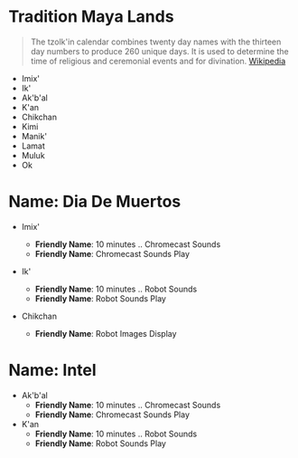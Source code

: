 # Tradition Maya Lands

> The tzolk'in calendar combines twenty day names with the thirteen day numbers to produce 260 unique days. It is used to determine the time of religious and ceremonial events and for divination. [Wikipedia](https://en.wikipedia.org/wiki/Maya_calendar)

- Imix'
- Ik'
- Ak'b'al
- K'an
- Chikchan
- Kimi
- Manik'
- Lamat
- Muluk
- Ok

# Name: Dia De Muertos

- Imix'
  - __Friendly Name__: 10 minutes .. Chromecast Sounds
  - __Friendly Name__: Chromecast Sounds Play

- Ik'
  - __Friendly Name__: 10 minutes .. Robot Sounds
  - __Friendly Name__: Robot Sounds Play

- Chikchan
  - __Friendly Name__: Robot Images Display

# Name: Intel

- Ak'b'al
  - __Friendly Name__: 10 minutes .. Chromecast Sounds
  - __Friendly Name__: Chromecast Sounds Play
- K'an
  - __Friendly Name__: 10 minutes .. Robot Sounds
  - __Friendly Name__: Robot Sounds Play

